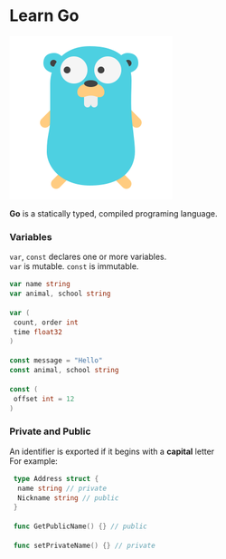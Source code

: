 # Learn Go
![](./img/golang.svg)

**Go** is a statically typed, compiled programing language.

### Variables

``var``, ``const`` declares one or more variables. </br>
``var`` is mutable.
``const`` is immutable.

```go
var name string
var animal, school string

var (
 count, order int
 time float32
)

const message = "Hello"
const animal, school string

const (
 offset int = 12
)
```

### Private and Public

An identifier is exported if it begins with a **capital** letter </br>
For example: </br>

```go
 type Address struct {
  name string // private
  Nickname string // public
 }

 func GetPublicName() {} // public

 func setPrivateName() {} // private
```